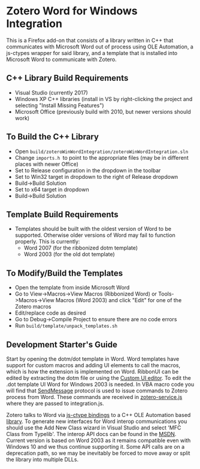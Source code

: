 # Zotero Word for Windows Integration

This is a Firefox add-on that consists of a library written in C++ that communicates with Microsoft Word out of process using OLE Automation, a js-ctypes wrapper for said library, and a template that is installed into Microsoft Word to communicate with Zotero.

## C++ Library Build Requirements
- Visual Studio (currently 2017)
- Windows XP C++ libraries (install in VS by right-clicking the project and selecting "Install Missing Features")
- Microsoft Office (previously build with 2010, but newer versions should work)

## To Build the C++ Library
- Open `build/zoteroWinWordIntegration/zoteroWinWordIntegration.sln`
- Change `imports.h `to point to the appropriate files (may be in different places with newer Office)
- Set to Release configuration in the dropdown in the toolbar
- Set to Win32 target in dropdown to the right of Release dropdown
- Build->Build Solution
- Set to x64 target in dropdown
- Build->Build Solution

## Template Build Requirements
- Templates should be built with the oldest version of Word to be supported. Otherwise older versions of Word may fail to function properly. This is currently:
  - Word 2007 (for the ribbonized dotm template)
  - Word 2003 (for the old dot template)

## To Modify/Build the Templates
- Open the template from inside Microsoft Word
- Go to View->Macros->View Macros (Ribbonized Word) or Tools->Macros->View Macros (Word 2003) and click "Edit" for one of the Zotero macros
- Edit/replace code as desired
- Go to Debug->Compile Project to ensure there are no code errors
- Run `build/template/unpack_templates.sh`

## Development Starter's Guide

Start by opening the dotm/dot template in Word. Word templates have support for custom macros 
and adding UI elements to call the macros, which is how the extension is implemented on Word. 
RibbonUI can be edited by extracting the dotm file or using the [Custom UI editor](http://openxmldeveloper.org/blog/b/openxmldeveloper/archive/2009/08/06/7293.aspx). 
To edit the .dot template UI Word for Windows 2003 is needed. 
In VBA macro code you will find that [SendMessage](https://msdn.microsoft.com/en-us/library/windows/desktop/ms644950(v=vs.85).aspx)
protocol is used to issue commands to Zotero process from Word. These commands are received in [zotero-service.js](https://github.com/zotero/zotero/blob/eaf8d3696359dcea0edaa2fd9bc1e4cf5d985014/components/zotero-service.js#L516-L516)
where they are passed to integration.js.

Zotero talks to Word via [js-ctype bindings](https://github.com/zotero/zotero-word-for-windows-integration/blob/4f07be4bfaa3f37897a5af5371ea20353214f23e/components/zoteroWinWordIntegration.js#L52-L52)
to a C++ OLE Automation based [library](https://github.com/zotero/zotero-word-for-windows-integration/blob/8d1807584d02f3b10715dd9895413c04349d45e8/build/zoteroWinWordIntegration/zoteroWinWordIntegration.h).
To generate new interfaces for Word interop communications you should use the Add New Class wizard in
Visual Studio and select 'MFC Class from Typelib'. The interop API docs can be found in the [MSDN](https://msdn.microsoft.com/en-us/library/microsoft.office.interop.word(v=office.11).aspx).
Current version is based on Word 2003 as it remains compatible even with Windows 10 and we thus continue supporting it.
Some API calls are on a deprecation path, so we may be inevitably be forced to move 
away or split the library into multiple DLLs.
